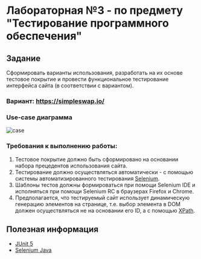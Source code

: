 # Лабораторная №3 - по предмету "Тестирование программного обеспечения"
## Задание
Сформировать варианты использования, разработать на их основе тестовое покрытие и провести функциональное тестирование интерфейса сайта (в соответствии с вариантом).

### Вариант: https://simpleswap.io/

### Use-case диаграмма
![case](https://user-images.githubusercontent.com/70958074/232221165-7bda32c2-8a74-4096-8056-8f3f4b148c81.png)


### Требования к выполнению работы:
1. Тестовое покрытие должно быть сформировано на основании набора прецедентов использования сайта.
2. Тестирование должно осуществляться автоматически - с помощью системы автоматизированного тестирования [Selenium](http://docs.seleniumhq.org/).
3. Шаблоны тестов должны формироваться при помощи Selenium IDE и исполняться при помощи Selenium RC в браузерах Firefox и Chrome.
4. Предполагается, что тестируемый сайт использует динамическую генерацию элементов на странице, т.е. выбор элемента в DOM должен осуществляться не на основании его ID, а с помощью [XPath](http://ru.wikipedia.org/wiki/XPath).


## Полезная информация
+ [JUnit 5](https://www.baeldung.com/parameterized-tests-junit-5)
+ [Selenium Java](https://habr.com/ru/post/502292/)
